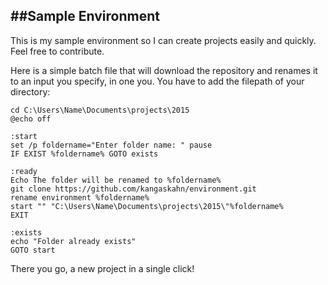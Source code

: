 ##Sample Environment
--

This is my sample environment so I can create projects easily and quickly. Feel free to contribute.

Here is a simple batch file that will download the repository and renames it to an input you specify, in one you. You have to add the filepath of your directory:

```
cd C:\Users\Name\Documents\projects\2015
@echo off

:start
set /p foldername="Enter folder name: " pause
IF EXIST %foldername% GOTO exists 

:ready
Echo The folder will be renamed to %foldername% 
git clone https://github.com/kangaskahn/environment.git
rename environment %foldername%
start "" "C:\Users\Name\Documents\projects\2015\"%foldername%
EXIT

:exists
echo "Folder already exists"
GOTO start
```

There you go, a new project in a single click!